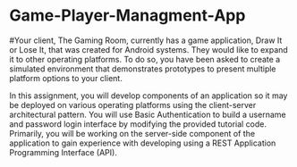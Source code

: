 # Game-Player-Managment-App

#Your client, The Gaming Room, currently has a game application, Draw It or Lose It, that was created for Android systems. They would like to expand it to other operating platforms. To do so, you have been asked to create a simulated environment that demonstrates prototypes to present multiple platform options to your client.

In this assignment, you will develop components of an application so it may be deployed on various operating platforms using the client-server architectural pattern. You will use Basic Authentication to build a username and password login interface by modifying the provided tutorial code. Primarily, you will be working on the server-side component of the application to gain experience with developing using a REST Application Programming Interface (API).

